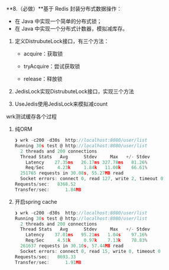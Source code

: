 **8.（必做）**基于 Redis 封装分布式数据操作：

- 在 Java 中实现一个简单的分布式锁；
- 在 Java 中实现一个分布式计数器，模拟减库存。

1. 定义DistrubuteLock接口，有三个方法：

   - acquire：获取锁

   - tryAcquire：尝试获取锁

   - release：释放锁

2. JedisLock实现DistrubuteLock接口，实现三个方法

3. UseJedis使用JedisLock来模拟减count



wrk测试缓存各个过程

1. 纯ORM

   ```c
   ❯ wrk -c200 -d30s  http://localhost:8080/user/list
   Running 30s test @ http://localhost:8080/user/list
     2 threads and 200 connections
     Thread Stats   Avg      Stdev     Max   +/- Stdev
       Latency    27.35ms   26.17ms 327.78ms   81.26%
       Req/Sec     4.23k     1.84k   11.00k    66.61%
     251765 requests in 30.08s, 55.27MB read
     Socket errors: connect 0, read 127, write 2, timeout 0
   Requests/sec:   8368.52
   Transfer/sec:      1.84MB
   ```

2. 开启spring cache

   ```c
   ❯ wrk -c200 -d30s  http://localhost:8080/user/list
   Running 30s test @ http://localhost:8080/user/list
     2 threads and 200 connections
     Thread Stats   Avg      Stdev     Max   +/- Stdev
       Latency    37.01ms   95.21ms   1.04s    97.16%
       Req/Sec     4.51k     0.97k    7.13k    78.83%
     261637 requests in 30.10s, 57.44MB read
     Socket errors: connect 0, read 15, write 0, timeout 0
   Requests/sec:   8693.33
   Transfer/sec:      1.91MB
   ```

   